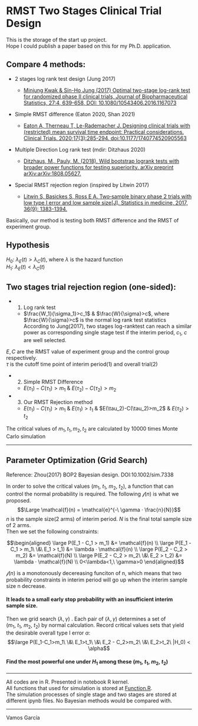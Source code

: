 # RMST Two Stages Clinical Trial Design
This is the storage of the start up project.  
Hope I could publish a paper based on this for my Ph.D. application.  

## Compare 4 methods:
- 2 stages log rank test design (Jung 2017)   
    -  [Minjung Kwak & Sin-Ho Jung (2017) Optimal two-stage log-rank test for randomized phase II clinical trials, Journal of Biopharmaceutical Statistics, 27:4, 639-658, DOI: 10.1080/10543406.2016.1167073](https://www.tandfonline.com/doi/abs/10.1080/10543406.2016.1167073)  
    

-  Simple RMST difference (Eaton 2020, Shan 2021)    
    -  [Eaton A, Therneau T, Le-Rademacher J. Designing clinical trials with (restricted) mean survival time endpoint: Practical considerations. Clinical Trials. 2020;17(3):285-294. doi:10.1177/1740774520905563](https://journals.sagepub.com/doi/abs/10.1177/1740774520905563)

-  Multiple Direction Log rank test (mdir:  Ditzhaus 2020)  
    -  [Ditzhaus, M., Pauly, M. (2018). Wild bootstrap logrank tests with broader power functions for testing superiority. arXiv preprint arXiv:arXiv:1808.05627.](https://www.sciencedirect.com/science/article/abs/pii/S0167947319300362)

-  Special RMST rejection region (inspired by Litwin 2017)  
    -  [Litwin S, Basickes S, Ross E A. Two‐sample binary phase 2 trials with low type I error and low sample size[J]. Statistics in medicine, 2017, 36(9): 1383-1394.](https://onlinelibrary.wiley.com/doi/abs/10.1002/sim.7226)



Basically, our method is testing both RMST difference and the RMST of experiment group.  
## Hypothesis
$H_0:\ \lambda_E(t) > \lambda_C(t)$, where $\lambda$ is the hazard function  
$H_1:\ \lambda_E(t) < \lambda_C(t)$  

## Two stages trial rejection region (one-sided):
- 1. Log rank test
    - $\frac{W_1}{\sigma_1}>c_1$ & $\frac{W}{\sigma}>c$, where $\frac{W}{\sigma}>c$ is the normal log rank test statistics    
According to Jung(2017), two stages log-ranktest can reach a similar power as corresponding single stage test if the interim period, $c_1,\ c$ are well selected. 

$E, C$ are the RMST value of experiment group and the control group respectively.   
$\tau$ is the cutoff time point of interim period(1) and overall trial(2)  

- 2. Simple RMST Difference  
    - $E(\tau_1) - C(\tau_1) > m_1$ & $E(\tau_2)-C(\tau_2)>m_2$

- 3. Our RMST Rejection method
    - $E(\tau_1)-C(\tau_1)>m_1$ & $E(\tau_1)>t_1$ & $E(\tau_2)-C(\tau_2)>m_2\$ & $E(\tau_2)>t_2$  

The critical values of $m_1,t_1,m_2,t_2$ are calculated by 10000 times Monte Carlo simulation  
****
## Parameter Optimization (Grid Search)
Reference: Zhou(2017) BOP2 Bayesian design. DOI:10.1002/sim.7338  

In order to solve the critical values ($m_1,\ t_1,\ m_2,\ t_2$), a function that can control the normal probability is required. The following $\mathcal{f}(n)$  is what we proposed.  
$$\Large \mathcal{f}(n) = \mathcal{e}^{-\ \gamma · \frac{n}{N}}$$
$n$ is the sample size(2 arms) of interim period. $N$ is the final total sample size of 2 arms.   
Then we set the following constraints:   

```math
\begin{aligned}
\large P(E_1 - C_1 > m_1) &= \mathcal{f}(n)  \\
\large P(E_1 - C_1 > m_1\ \&\ E_1 > t_1) &= \lambda · \mathcal{f}(n) \\
\large P(E_2 - C_2 > m_2) &=  \mathcal{f}(N) \\
\large P(E_2 - C_2 > m_2\ \&\ E_2 > t_2) &= \lambda · \mathcal{f}(N) \\
0<\lambda<1,\ \gamma>0  
\end{aligned}
```

$\mathcal{f}(n)$ is a monotonously decereasing funciton of n, which means that two probability constraints in interim period will go up when the interim sample size n decrease.  
#### It leads to a small early stop probability with an insufficient interim sample size.  
Then we grid search $(\lambda, \gamma)$ . Each pair of $(\lambda, \gamma)$ determines a set of ($m_1,\ t_1,\ m_2,\ t_2$) by normal calculation. Record critical values sets that yield the desirable overall type I error $\alpha$:  
$$\large P(E_1-C_1>m_1\ \&\  E_1>t_1\ \&\  E_2 - C_2>m_2\ \&\  E_2>t_2\ |H_0) < \alpha$$
#### Find the most powerful one under $H_1$ among these ($m_1,\ t_1,\ m_2,\ t_2$)  



****

All codes are in R. Presented in notebook R kernel.  
All functions that used for simulation is stored at [Function.R](Rfiles/Function.R).  
The simulation processes of single stage and two stages are stored at different ipynb files.
No Bayesian methods would be compared with. 

--------------
Vamos García

